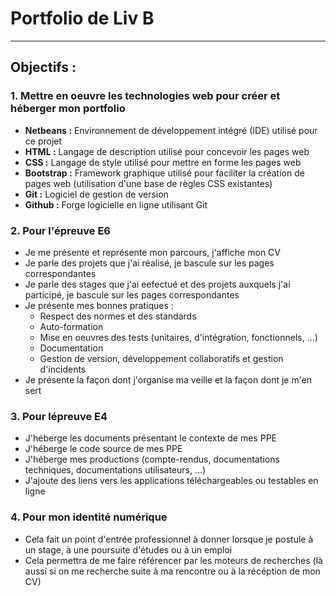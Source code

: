 # Portfolio de Liv B
---
## Objectifs :

### 1. Mettre en oeuvre les technologies web pour créer et héberger mon portfolio

- **Netbeans :** Environnement de développement intégré (IDE) utilisé pour ce projet
- **HTML :** Langage de description utilisé pour concevoir les pages web
- **CSS :** Langage de style utilisé pour mettre en forme les pages web
- **Bootstrap :** Framework graphique utilisé pour faciliter la création de pages web (utilisation d'une base de règles CSS existantes)
- **Git :** Logiciel de gestion de version
- **Github :** Forge logicielle en ligne utilisant Git

### 2. Pour l'épreuve E6

- Je me présente et représente mon parcours, j'affiche mon CV
- Je parle des projets que j'ai réalisé, je bascule sur les pages correspondantes
- Je parle des stages que j'ai eefectué et des projets auxquels j'ai participé, je bascule sur les pages correspondantes
- Je présente mes bonnes pratiques :
  - Respect des normes et des standards
  - Auto-formation
  - Mise en oeuvres des tests (unitaires, d'intégration, fonctionnels, ...)
  - Documentation
  - Gestion de version, développement collaboratifs et gestion d'incidents
- Je présente la façon dont j'organise ma veille et la façon dont je m'en sert

### 3. Pour lépreuve E4

- J'héberge les documents présentant le contexte de mes PPE
- J'héberge le code source de mes PPE
- J'héberge mes productions (compte-rendus, documentations techniques, documentations utilisateurs, ...)
- J'ajoute des liens vers les applications téléchargeables ou testables en ligne

### 4. Pour mon identité numérique

- Cela fait un point d'entrée professionnel à donner lorsque je postule à un stage, à une poursuite d'études ou à un emploi
- Cela permettra de me faire référencer par les moteurs de recherches (là aussi si on me recherche suite à ma rencontre ou à la récéption de mon CV)
